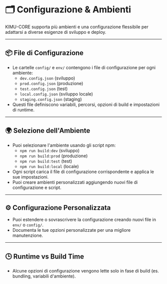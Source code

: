 # 🗂️ Configurazione & Ambienti

KIMU-CORE supporta più ambienti e una configurazione flessibile per adattarsi a diverse esigenze di sviluppo e deploy.

---

## 📦 File di Configurazione

- Le cartelle `config/` e `env/` contengono i file di configurazione per ogni ambiente:
  - `dev.config.json` (sviluppo)
  - `prod.config.json` (produzione)
  - `test.config.json` (test)
  - `local.config.json` (sviluppo locale)
  - `staging.config.json` (staging)
- Questi file definiscono variabili, percorsi, opzioni di build e impostazioni di runtime.

---

## 🌍 Selezione dell'Ambiente

- Puoi selezionare l'ambiente usando gli script npm:
  - `npm run build:dev` (sviluppo)
  - `npm run build:prod` (produzione)
  - `npm run build:test` (test)
  - `npm run build:local` (locale)
- Ogni script carica il file di configurazione corrispondente e applica le sue impostazioni.
- Puoi creare ambienti personalizzati aggiungendo nuovi file di configurazione e script.

---

## ⚙️ Configurazione Personalizzata

- Puoi estendere o sovrascrivere la configurazione creando nuovi file in `env/` o `config/`.
- Documenta le tue opzioni personalizzate per una migliore manutenzione.

---

## 🕒 Runtime vs Build Time

- Alcune opzioni di configurazione vengono lette solo in fase di build (es. bundling, variabili d'ambiente).
